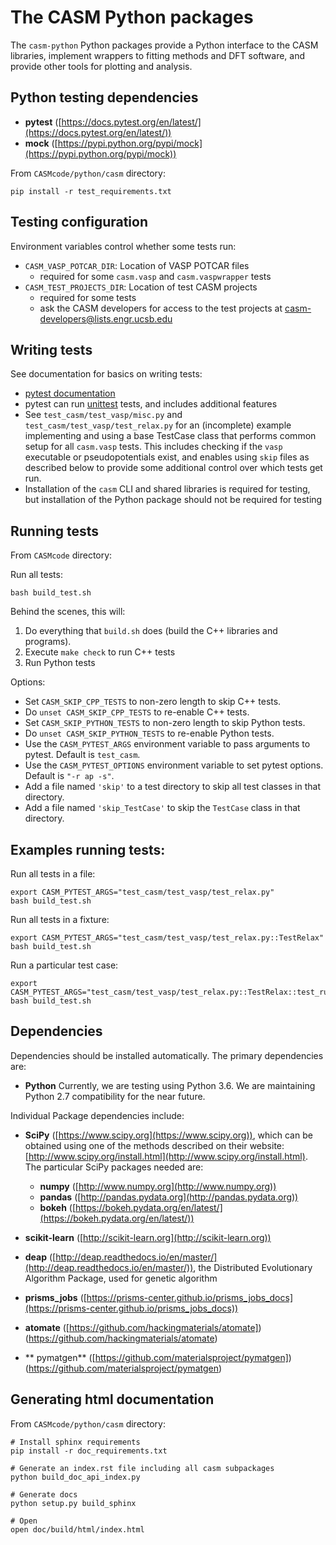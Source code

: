 The CASM Python packages
========================

The `casm-python` Python packages provide a Python interface to the CASM libraries, implement wrappers to fitting methods and DFT software, and provide other tools for plotting and analysis.


Python testing dependencies
--------------------

- **pytest** ([https://docs.pytest.org/en/latest/](https://docs.pytest.org/en/latest/))
- **mock** ([https://pypi.python.org/pypi/mock](https://pypi.python.org/pypi/mock))

From ``CASMcode/python/casm`` directory:

	pip install -r test_requirements.txt


Testing configuration
---------------------

Environment variables control whether some tests run:

- ``CASM_VASP_POTCAR_DIR``: Location of VASP POTCAR files
	- required for some `casm.vasp` and `casm.vaspwrapper` tests
- ``CASM_TEST_PROJECTS_DIR``: Location of test CASM projects
	- required for some tests
	- ask the CASM developers for access to the test projects at <casm-developers@lists.engr.ucsb.edu>


Writing tests
-------------

See documentation for basics on writing tests:

- [pytest documentation](https://docs.pytest.org/en/latest/)
- pytest can run [unittest](https://docs.python.org/2/library/unittest.html) tests, and includes additional features
- See ``test_casm/test_vasp/misc.py`` and ``test_casm/test_vasp/test_relax.py`` for an (incomplete) example implementing and using a base TestCase class that performs common setup for all ``casm.vasp`` tests. This includes checking if the ``vasp`` executable or pseudopotentials exist, and enables using ``skip`` files as described below to provide some additional control over which tests get run.
- Installation of the `casm` CLI and shared libraries is required for testing, but installation of the Python package should not be required for testing


Running tests
-------------

From ``CASMcode`` directory:

Run all tests:

```
bash build_test.sh
```

Behind the scenes, this will:

1. Do everything that `build.sh` does (build the C++ libraries and programs).
2. Execute `make check` to run C++ tests
3. Run Python tests

Options:

- Set ``CASM_SKIP_CPP_TESTS`` to non-zero length to skip C++ tests.
- Do ``unset CASM_SKIP_CPP_TESTS`` to re-enable C++ tests.
- Set ``CASM_SKIP_PYTHON_TESTS`` to non-zero length to skip Python tests.
- Do ``unset CASM_SKIP_PYTHON_TESTS`` to re-enable Python tests.
- Use the ``CASM_PYTEST_ARGS`` environment variable to pass arguments to pytest. Default is `test_casm`.
- Use the ``CASM_PYTEST_OPTIONS`` environment variable to set pytest options. Default is ``"-r ap -s"``.
- Add a file named `'skip'` to a test directory to skip all test classes in that directory.
- Add a file named `'skip_TestCase'` to skip the `TestCase` class in that directory.


Examples running tests:
-----------------------

Run all tests in a file:

```
export CASM_PYTEST_ARGS="test_casm/test_vasp/test_relax.py"
bash build_test.sh
```

Run all tests in a fixture:

```
export CASM_PYTEST_ARGS="test_casm/test_vasp/test_relax.py::TestRelax"
bash build_test.sh
```

Run a particular test case:

```
export CASM_PYTEST_ARGS="test_casm/test_vasp/test_relax.py::TestRelax::test_run"
bash build_test.sh
```


Dependencies
------------

Dependencies should be installed automatically. The primary dependencies are:

- **Python** Currently, we are testing using Python 3.6.  We are maintaining Python 2.7 compatibility for the near future.

Individual Package dependencies include:

- **SciPy** ([https://www.scipy.org](https://www.scipy.org)), which can be obtained using one of the methods described on their website:  [http://www.scipy.org/install.html](http://www.scipy.org/install.html). The particular SciPy packages needed are:
	- **numpy**  ([http://www.numpy.org](http://www.numpy.org))
	- **pandas** ([http://pandas.pydata.org](http://pandas.pydata.org))
	- **bokeh** ([https://bokeh.pydata.org/en/latest/](https://bokeh.pydata.org/en/latest/))

- **scikit-learn** ([http://scikit-learn.org](http://scikit-learn.org))

- **deap** ([http://deap.readthedocs.io/en/master/](http://deap.readthedocs.io/en/master/)), the Distributed Evolutionary Algorithm Package, used for genetic algorithm

- **prisms_jobs** ([https://prisms-center.github.io/prisms_jobs_docs](https://prisms-center.github.io/prisms_jobs_docs))

- **atomate** ([https://github.com/hackingmaterials/atomate])(https://github.com/hackingmaterials/atomate)

- ** pymatgen** ([https://github.com/materialsproject/pymatgen])(https://github.com/materialsproject/pymatgen)

Generating html documentation
-----------------------------
From ``CASMcode/python/casm`` directory:

	# Install sphinx requirements
	pip install -r doc_requirements.txt

	# Generate an index.rst file including all casm subpackages
	python build_doc_api_index.py

	# Generate docs
	python setup.py build_sphinx

	# Open
	open doc/build/html/index.html
